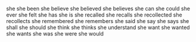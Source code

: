 she
she been
she believe
she believed
she believes
she can
she could
she ever
she felt
she has
she is
she recalled
she recalls
she recollected
she recollects
she remembered
she remembers
she said
she say
she says
she shall
she should
she think
she thinks
she understand
she want
she wanted
she wants
she was
she were
she would

